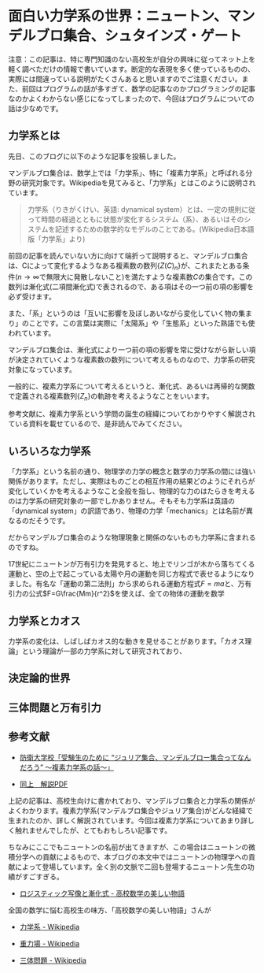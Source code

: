 # 面白い力学系の世界：ニュートン、マンデルブロ集合、シュタインズ・ゲート
注意：この記事は、特に専門知識のない高校生が自分の興味に従ってネット上を軽く調べただけの情報で書いています。断定的な表現を多く使っているものの、実際には間違っている説明がたくさんあると思いますのでご注意ください。また、前回はプログラムの話が多すぎて、数学の記事なのかプログラミングの記事なのかよくわからない感じになってしまったので、今回はプログラムについての話は少なめです。

## 力学系とは

先日、このブログに以下のような記事を投稿しました。

マンデルブロ集合は、数学上では「力学系」、特に「複素力学系」と呼ばれる分野の研究対象です。Wikipediaを見てみると、「力学系」とはこのように説明されています。

>力学系（りきがくけい、英語: dynamical system）とは、一定の規則に従って時間の経過とともに状態が変化するシステム（系）、あるいはそのシステムを記述するための数学的なモデルのことである。(Wikipedia日本語版「力学系」より)

前回の記事を読んでいない方に向けて端折って説明すると、マンデルブロ集合は、Cによって変化するようなある複素数の数列$\{Z(C)_n\}$が、これまたとある条件($n\to\infty$で無限大に発散しないこと)を満たすような複素数$C$の集合です。この数列は漸化式(二項間漸化式)で表されるので、ある項はその一つ前の項の影響を必ず受けます。

また、「系」というのは「互いに影響を及ぼしあいながら変化していく物の集まり」のことです。この言葉は実際に「太陽系」や「生態系」といった熟語でも使われています。

マンデルブロ集合は、漸化式により一つ前の項の影響を常に受けながら新しい項が決定されていくような複素数の数列について考えるものなので、力学系の研究対象になっています。

一般的に、複素力学系について考えるというと、漸化式、あるいは再帰的な関数で定義される複素数列$\{Z_n\}$の軌跡を考えるようなことをいいます。

参考文献に、複素力学系という学問の誕生の経緯についてわかりやすく解説されている資料を載せているので、是非読んでみてください。

## いろいろな力学系

「力学系」という名前の通り、物理学の力学の概念と数学の力学系の間には強い関係があります。ただし、実際はものごとの相互作用の結果どのようにそれらが変化していくかを考えるようなこと全般を指し、物理的な力のはたらきを考えるのは力学系の研究対象の一部でしかありません。そもそも力学系は英語の「dynamical system」の訳語であり、物理の力学「mechanics」とは名前が異なるのだそうです。

だからマンデルブロ集合のような物理現象と関係のないものも力学系に含まれるのですね。

17世紀にニュートンが万有引力を発見すると、地上でリンゴが木から落ちてくる運動と、空の上で起こっている太陽や月の運動を同じ方程式で表せるようになりました。有名な「運動の第二法則」から求められる運動方程式$F=ma$と、万有引力の公式$F=G\frac{Mm}{r^2}$を使えば、全ての物体の運動を数学

## 力学系とカオス

力学系の変化は、しばしばカオス的な動きを見せることがあります。「カオス理論」という理論が一部の力学系に対して研究されており、

## 決定論的世界

## 三体問題と万有引力

## 参考文献

* [防衛大学校「受験生のために “ジュリア集合、マンデルブロー集合ってなんだろう” ～複素力学系の話～」](https://www.mod.go.jp/nda/obaradai/boudaitimes/btms200503/julia200503/julia200503.htm)

* [同上　解説PDF](https://www.mod.go.jp/nda/obaradai/boudaitimes/btms200503/julia200503/julia200503.pdf)

上記の記事は、高校生向けに書かれており、マンデルブロ集合と力学系の関係がよくわかります。複素力学系(マンデルブロ集合やジュリア集合)がどんな経緯で生まれたのか、詳しく解説されています。今回は複素力学系についてあまり詳しく触れませんでしたが、とてもおもしろい記事です。

ちなみにここでもニュートンの名前が出てきますが、この場合はニュートンの微積分学への貢献によるもので、本ブログの本文中ではニュートンの物理学への貢献によって登場しています。全く別の文脈で二回も登場するニュートン先生の功績がすごすぎる。

* [ロジスティック写像と漸化式 - 高校数学の美しい物語](https://manabitimes.jp/math/712)

全国の数学に悩む高校生の味方、「高校数学の美しい物語」さんが

* [力学系 - Wikipedia](https://ja.wikipedia.org/wiki/%E5%8A%9B%E5%AD%A6%E7%B3%BB)

* [重力場 - Wikipedia](https://ja.wikipedia.org/wiki/%E9%87%8D%E5%8A%9B%E5%A0%B4)

* [三体問題 - Wikipedia](https://ja.wikipedia.org/wiki/%E4%B8%89%E4%BD%93%E5%95%8F%E9%A1%8C)